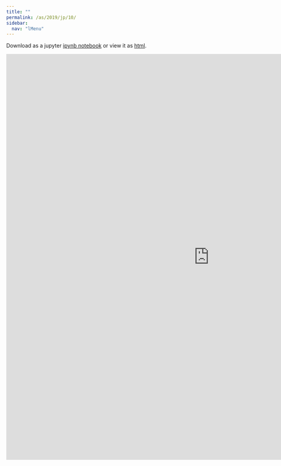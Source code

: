 ```yaml
---
title: ""
permalink: /as/2019/jp/10/
sidebar:
  nav: "lMenu"
---
```


Download as a jupyter [ipynb notebook](https://lamastex.github.io/scalable-data-science/as/2019/jp/10.ipynb) or view it as [html](https://lamastex.github.io/scalable-data-science/as/2019/jp/10.html).

<iframe src="https://lamastex.github.io/scalable-data-science/as/2019/jp/10.html" width="1080" height="1080" frameborder="0"></iframe>

